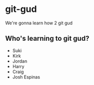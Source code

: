 # git-gud

We're gonna learn how 2 git gud

## Who's learning to git gud?
 * Suki
 * Kirk
 * Jordan
 * Harry
 * Craig
 * Josh Espinas
 